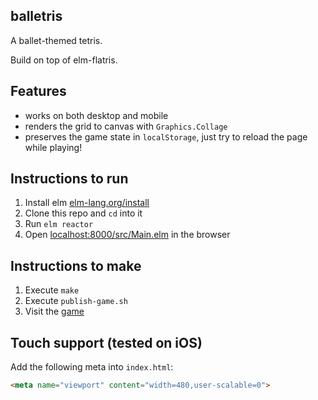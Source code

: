 ## balletris
A ballet-themed tetris.

Build on top of elm-flatris.

## Features

* works on both desktop and mobile
* renders the grid to canvas with `Graphics.Collage`
* preserves the game state in `localStorage`, just try to reload the page while playing!

## Instructions to run

1. Install elm [elm-lang.org/install][install]
2. Clone this repo and `cd` into it
3. Run `elm reactor`
4. Open [localhost:8000/src/Main.elm][local] in the browser

## Instructions to make

1. Execute `make`
2. Execute `publish-game.sh`
3. Visit the [game][game]

## Touch support (tested on iOS)

Add the following meta into `index.html`:
    
```html
<meta name="viewport" content="width=480,user-scalable=0">
```

[install]: http://elm-lang.org/install
[local]: http://localhost:8000/src/Main.elm
[game]: https://dvberkel.github.io/balletris/

